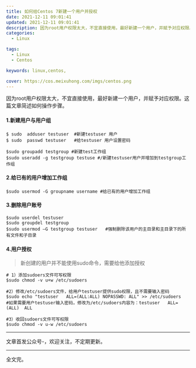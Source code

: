 ```yaml
---
title: 如何给Centos 7新建一个用户并授权
date: 2021-12-11 09:01:41
updated: 2021-12-11 09:01:41
description: 因为root用户权限太大，不宜直接使用，最好新建一个用户，并赋予对应权限。这篇文章简述如何操作步骤。
categories: 
  - Linux

tags: 
  - Linux
  - Centos

keywords: linux,centos,

cover: https://cos.meixuhong.com/imgs/centos.png
---
```


因为root用户权限太大，不宜直接使用，最好新建一个用户，并赋予对应权限。这篇文章简述如何操作步骤。

#### 1.新建用户与用户组

```shell
$ sudo  adduser testuser  #新建testuser 用户 
$ sudo  passwd testuser   #给testuser 用户设置密码

$sudo groupadd testgroup #新建test工作组
$sudo useradd -g testgroup testuse #/新建testuser用户并增加到testgroup工作组
```

#### 2.给已有的用户增加工作组

```shell
$sudo usermod -G groupname username #给已有的用户增加工作组 
```

#### 3.删除用户账号

```shell
$sudo userdel testuser 
$sudo groupdel testgroup 
$sudo usermod –G testgroup testuser   #强制删除该用户的主目录和主目录下的所有文件和子目录
```

####  4.用户授权

> 新创建的用户并不能使用sudo命令，需要给他添加授权



```shell
# 1）添加sudoers文件可写权限
$sudo chmod -v u+w /etc/sudoers

#2）修改/etc/sudoers文件，给用户testuser提供sudo权限，且不需要输入密码
$sudo echo "testuser   ALL=(ALL:ALL) NOPASSWD: ALL" >> /etc/sudoers
#如果需要用户testuser输入密码，修改为/etc/sudoers内容为：testuser   ALL=(ALL)  ALL

#3）收回sudoers文件可写权限
$sudo chmod -v u-w /etc/sudoers
```

-----

文章首发公众号-，欢迎关注，不定期更新。

--------

全文完。
